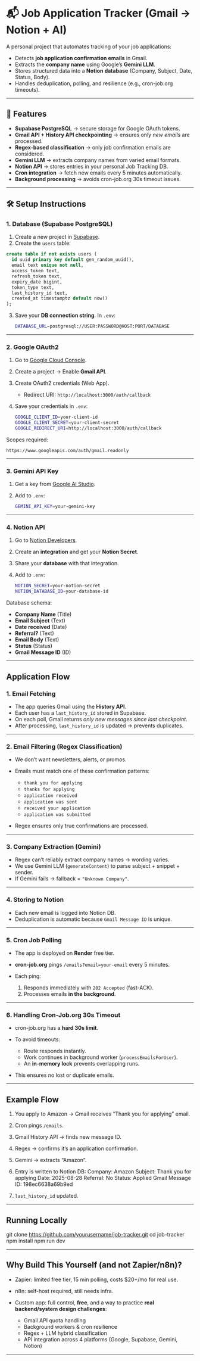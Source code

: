 # 📬 Job Application Tracker (Gmail → Notion + AI)

A personal project that automates tracking of your job applications:

* Detects **job application confirmation emails** in Gmail.
* Extracts the **company name** using Google’s **Gemini LLM**.
* Stores structured data into a **Notion database** (Company, Subject, Date, Status, Body).
* Handles deduplication, polling, and resilience (e.g., cron-job.org timeouts).

---

## 🚀 Features

* **Supabase PostgreSQL** → secure storage for Google OAuth tokens.
* **Gmail API + History API checkpointing** → ensures only *new emails* are processed.
* **Regex-based classification** → only job confirmation emails are considered.
* **Gemini LLM** → extracts company names from varied email formats.
* **Notion API** → stores entries in your personal Job Tracking DB.
* **Cron integration** → fetch new emails every 5 minutes automatically.
* **Background processing** → avoids cron-job.org 30s timeout issues.

---

## 🛠️ Setup Instructions

### 1. Database (Supabase PostgreSQL)

1. Create a new project in [Supabase](https://supabase.com/).
2. Create the `users` table:

```sql
create table if not exists users (
  id uuid primary key default gen_random_uuid(),
  email text unique not null,
  access_token text,
  refresh_token text,
  expiry_date bigint,
  token_type text,
  last_history_id text,
  created_at timestamptz default now()
);
```

3. Save your **DB connection string**.
   In `.env`:

   ```bash
   DATABASE_URL=postgresql://USER:PASSWORD@HOST:PORT/DATABASE
   ```

---

### 2. Google OAuth2

1. Go to [Google Cloud Console](https://console.cloud.google.com/).
2. Create a project → Enable **Gmail API**.
3. Create OAuth2 credentials (Web App).

   * Redirect URI: `http://localhost:3000/auth/callback`
4. Save your credentials in `.env`:

   ```bash
   GOOGLE_CLIENT_ID=your-client-id
   GOOGLE_CLIENT_SECRET=your-client-secret
   GOOGLE_REDIRECT_URI=http://localhost:3000/auth/callback
   ```

Scopes required:

```text
https://www.googleapis.com/auth/gmail.readonly
```

---

### 3. Gemini API Key

1. Get a key from [Google AI Studio](https://aistudio.google.com/).
2. Add to `.env`:

   ```bash
   GEMINI_API_KEY=your-gemini-key
   ```

---

### 4. Notion API

1. Go to [Notion Developers](https://developers.notion.com/).
2. Create an **integration** and get your **Notion Secret**.
3. Share your **database** with that integration.
4. Add to `.env`:

   ```bash
   NOTION_SECRET=your-notion-secret
   NOTION_DATABASE_ID=your-database-id
   ```

Database schema:

* **Company Name** (Title)
* **Email Subject** (Text)
* **Date received** (Date)
* **Referral?** (Text)
* **Email Body** (Text)
* **Status** (Status)
* **Gmail Message ID** (ID)

---

## Application Flow

### 1. Email Fetching

* The app queries Gmail using the **History API**.
* Each user has a `last_history_id` stored in Supabase.
* On each poll, Gmail returns *only new messages since last checkpoint*.
* After processing, `last_history_id` is updated → prevents duplicates.

---

### 2. Email Filtering (Regex Classification)

* We don’t want newsletters, alerts, or promos.
* Emails must match one of these confirmation patterns:

  * `thank you for applying`
  * `thanks for applying`
  * `application received`
  * `application was sent`
  * `received your application`
  * `application was submitted`
* Regex ensures only true confirmations are processed.

---

### 3. Company Extraction (Gemini)

* Regex can’t reliably extract company names → wording varies.
* We use Gemini LLM (`generateContent`) to parse subject + snippet + sender.
* If Gemini fails → fallback = `"Unknown Company"`.

---

### 4. Storing to Notion

* Each new email is logged into Notion DB.
* Deduplication is automatic because `Gmail Message ID` is unique.

---

### 5. Cron Job Polling

* The app is deployed on **Render** free tier.
* **cron-job.org** pings `/emails?email=your-email` every 5 minutes.
* Each ping:

  1. Responds immediately with `202 Accepted` (fast-ACK).
  2. Processes emails **in the background**.

---

### 6. Handling Cron-Job.org 30s Timeout

* cron-job.org has a **hard 30s limit**.
* To avoid timeouts:

  * Route responds instantly.
  * Work continues in background worker (`processEmailsForUser`).
  * An **in-memory lock** prevents overlapping runs.
* This ensures no lost or duplicate emails.

---

## Example Flow

1. You apply to Amazon → Gmail receives “Thank you for applying” email.
2. Cron pings `/emails`.
3. Gmail History API → finds new message ID.
4. Regex → confirms it’s an application confirmation.
5. Gemini → extracts “Amazon”.
6. Entry is written to Notion DB:
   Company: Amazon
   Subject: Thank you for applying
   Date: 2025-08-28
   Referral: No
   Status: Applied
   Gmail Message ID: 198ec6638a69b9ed
   

7. `last_history_id` updated.

---

## Running Locally


git clone https://github.com/yourusername/job-tracker.git
cd job-tracker
npm install
npm run dev

---

## Why Build This Yourself (and not Zapier/n8n)?

* Zapier: limited free tier, 15 min polling, costs \$20+/mo for real use.
* n8n: self-host required, still needs infra.
* Custom app: full control, **free**, and a way to practice **real backend/system design challenges**:

  * Gmail API quota handling
  * Background workers & cron resilience
  * Regex + LLM hybrid classification
  * API integration across 4 platforms (Google, Supabase, Gemini, Notion)

---
